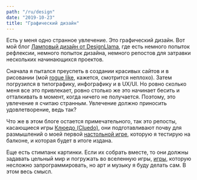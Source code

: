 ```yaml
---
path: "/ru/design"
date: "2019-10-23"
title: "Графический дизайн"
---
```


Есть у меня одно странное увлечение. Это графический дизайн.
Вот мой блог [Ламповый дизайн от DesignLlama](https://designllama.tumblr.com/), где есть немного попыток рефлексии, немного попыток дизайна, немного репостов для затравки нескольких начинающихся проектов.

Сначала я пытался преуспеть в создании красивых сайтов и в рисовании (мой [rogue like](/ru/gamedev/pyroguelike), кажется, смотрится неплохо). Затем погрузился в типографику, инфографику и в UX/UI. Но ровно сколько меня все это привлекает, ровно столько же это начинает бесить и отталкивать в момент, когда ничего не получается. Поэтому, это увлечение я считаю странным. Увлечение должно приносить удовлетворение, ведь так?

Что же в этом блоге остается примечательного, так это репосты, касающиеся игры [Клюедо (Cluedo)](/ru/board-games/cluedo-update), они подготавливают почву для размышлений о моей первой [настольной игре](/ru/board-games), которую я тестирую на балконе, и которая будет в итоге издана.

Еще есть стимпанк картинки. Если их собрать вместе, то они должны задавать цельный мир и погружать во вселенную игры, [игры](/ru/gamedev/battleship), которую несложно запрограммировать, но арт и музыку я буду делать сам. В этом весь смысл. 
